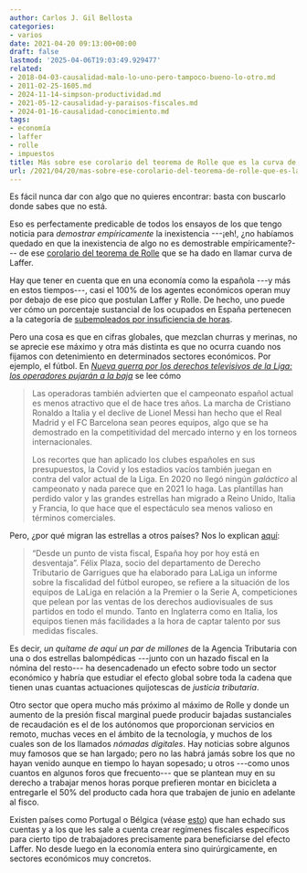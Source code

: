 ```yaml
---
author: Carlos J. Gil Bellosta
categories:
- varios
date: 2021-04-20 09:13:00+00:00
draft: false
lastmod: '2025-04-06T19:03:49.929477'
related:
- 2018-04-03-causalidad-malo-lo-uno-pero-tampoco-bueno-lo-otro.md
- 2011-02-25-1605.md
- 2024-11-14-simpson-productividad.md
- 2021-05-12-causalidad-y-paraisos-fiscales.md
- 2024-01-16-causalidad-conocimiento.md
tags:
- economía
- laffer
- rolle
- impuestos
title: Más sobre ese corolario del teorema de Rolle que es la curva de Laffer
url: /2021/04/20/mas-sobre-ese-corolario-del-teorema-de-rolle-que-es-la-curva-de-laffer/
---
```


Es fácil nunca dar con algo que no quieres encontrar: basta con buscarlo donde sabes que no está.

Eso es perfectamente predicable de todos los ensayos de los que tengo noticia para _demostrar empíricamente_ la inexistencia ---¡eh!, ¿no habíamos quedado en que la inexistencia de algo no es demostrable empíricamente?--- de ese [corolario del teorema de Rolle](https://datanalytics.com/2017/05/30/el-teorema-de-rolle-acientifico/) que se ha dado en llamar curva de Laffer.

Hay que tener en cuenta que en una economía como la española ---y más en estos tiempos---, casi el 100% de los agentes económicos operan muy por debajo de ese pico que postulan Laffer y Rolle. De hecho, uno puede ver cómo un porcentaje sustancial de los ocupados en España pertenecen a la categoría de [subempleados por insuficiencia de horas](https://datanalytics.com/2013/04/26/todo-lo-que-vd-siempre-quiso-saber-sobre-la-epa-etc/).

Pero una cosa es que en cifras globales, que mezclan churras y merinas, no se aprecie ese máximo y otra más distinta es que no ocurra cuando nos fijamos con detenimiento en determinados sectores económicos. Por ejemplo, el fútbol. En _[Nueva guerra por los derechos televisivos de la Liga: los operadores pujarán a la baja](https://www.elespanol.com/invertia/medios/20210122/nueva-guerra-derechos-televisivos-liga-operadores-pujaran/552945164_0.html)_ se lee cómo

>Las operadoras también advierten que el campeonato español actual es menos atractivo que el de hace tres años. La marcha de Cristiano Ronaldo a Italia y el declive de Lionel Messi han hecho que el Real Madrid y el FC Barcelona sean peores equipos, algo que se ha demostrado en la competitividad del mercado interno y en los torneos internacionales.
>
> Los recortes que han aplicado los clubes españoles en sus presupuestos, la Covid y los estadios vacíos también juegan en contra del valor actual de la Liga. En 2020 no llegó ningún _galáctico_ al campeonato y nada parece que en 2021 lo haga. Las plantillas han perdido valor y las grandes estrellas han migrado a Reino Unido, Italia y Francia, lo que hace que el espectáculo sea menos valioso en términos comerciales.

Pero, ¿por qué migran las estrellas a otros países? Nos lo explican [aquí](https://www.elconfidencial.com/deportes/futbol/2020-10-01/fichajes-fiscalidad-impuestos-inglaterra-italia-espana-bra_2769564/):

>“Desde un punto de vista fiscal, España hoy por hoy está en desventaja”. Félix Plaza, socio del departamento de Derecho Tributario de Garrigues que ha elaborado para LaLiga un informe sobre la fiscalidad del fútbol europeo, se refiere a la situación de los equipos de LaLiga en relación a la Premier o la Serie A, competiciones que pelean por las ventas de los derechos audiovisuales de sus partidos en todo el mundo. Tanto en Inglaterra como en Italia, los equipos tienen más facilidades a la hora de captar talento por sus medidas fiscales.

Es decir, _un quítame de aquí un par de millones_ de la Agencia Tributaria con una o dos estrellas balompédicas ---junto con un hazado fiscal en la nómina del resto--- ha desencadenado un efecto sobre todo un sector económico y habría que estudiar el efecto global sobre toda la cadena que tienen unas cuantas actuaciones quijotescas de _justicia tributaria_.

Otro sector que opera mucho más próximo al máximo de Rolle y donde un aumento de la presión fiscal marginal puede producir bajadas sustanciales de recaudación es el de los autónomos que proporcionan servicios en remoto, muchas veces en el ámbito de la tecnología, y muchos de los cuales son de los llamados _nómadas digitales_. Hay noticias sobre algunos muy famosos que se han largado; pero no las habrá jamás sobre los que no hayan venido aunque en tiempo lo hayan sopesado; u otros ---como unos cuantos en algunos foros que frecuento--- que se plantean muy en su derecho a trabajar menos horas porque prefieren montar en bicicleta a entregarle el 50% del producto cada hora que trabajen de junio en adelante al fisco.

Existen países como Portugal o Bélgica (véase [esto](https://www.ey.com/en_be/tax/tax-alerts/belgian-innovation-deduction)) que han echado sus cuentas y a los que les sale a cuenta crear regímenes fiscales específicos para cierto tipo de trabajadores precisamente para beneficiarse del efecto Laffer. No desde luego en la economía entera sino quirúrgicamente, en sectores económicos muy concretos.
